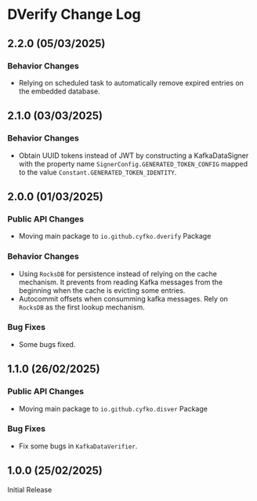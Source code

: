 # DVerify Change Log

## 2.2.0 (05/03/2025)
### Behavior Changes
* Relying on scheduled task to automatically remove expired entries on the embedded database.

## 2.1.0 (03/03/2025)
### Behavior Changes
* Obtain UUID tokens instead of JWT by constructing a KafkaDataSigner with the property name `SignerConfig.GENERATED_TOKEN_CONFIG` mapped to the value `Constant.GENERATED_TOKEN_IDENTITY`.

## 2.0.0 (01/03/2025)
### Public API Changes
* Moving main package to `io.github.cyfko.dverify` Package

### Behavior Changes
* Using `RocksDB` for persistence instead of relying on the cache mechanism. It prevents from reading Kafka messages from the beginning when the cache is evicting some entries.
* Autocommit offsets when consumming kafka messages. Rely on `RocksDB` as the first lookup mechanism.

### Bug Fixes
* Some bugs fixed.

## 1.1.0 (26/02/2025)
### Public API Changes
* Moving main package to `io.github.cyfko.disver` Package

### Bug Fixes
* Fix some bugs in `KafkaDataVerifier`.

## 1.0.0 (25/02/2025)
Initial Release